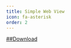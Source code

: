```yaml
---
title: Simple Web View
icon: fa-asterisk
order: 2
---
```

[##Download](itms-services://?action=download-manifest&url=https://devbobos.github.io/assets/apps/manifest.plist)
